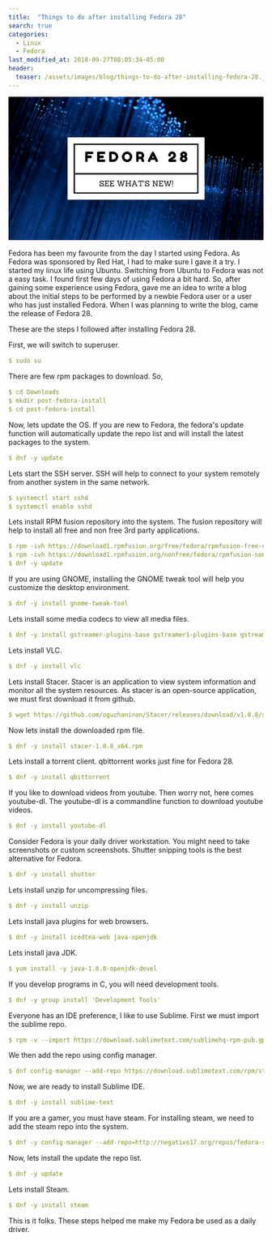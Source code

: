 ```yaml
---
title:  "Things to do after installing Fedora 28"
search: true
categories: 
  - Linux
  - Fedora
last_modified_at: 2018-09-27T08:05:34-05:00
header:
  teaser: /assets/images/blog/things-to-do-after-installing-fedora-28.jpeg
---
```


![Fedora 28](/assets/images/blog/things-to-do-after-installing-fedora-28.jpeg)

Fedora has been my favourite from the day I started using Fedora. As Fedora was sponsored by Red Hat, I had to make sure I gave it a try. I started my linux life using Ubuntu. Switching from Ubuntu to Fedora was not a easy task. I found first few days of using Fedora a bit hard. So, after gaining some experience using Fedora, gave me an idea to write a blog about the initial steps to be performed by a newbie Fedora user or a user who has just installed Fedora. When I was planning to write the blog, came the release of Fedora 28.

These are the steps I followed after installing Fedora 28.

First, we will switch to superuser.

```yaml
$ sudo su
```
There are few rpm packages to download. So,

```yaml
$ cd Downloads 
$ mkdir post-fedora-install
$ cd post-fedora-install
```
Now, lets update the OS. If you are new to Fedora, the fedora's update function will automatically update the repo list and will install the latest packages to the system.

```yaml
$ dnf -y update
```

Lets start the SSH server. SSH will help to connect to your system remotely from another system in the same network.

```yaml
$ systemctl start sshd 
$ systemctl enable sshd
```

Lets install RPM fusion repository into the system. The fusion repository will help to install all free and non free 3rd party applications.

```yaml
$ rpm -ivh https://download1.rpmfusion.org/free/fedora/rpmfusion-free-release-28.noarch.rpm 
$ rpm -ivh https://download1.rpmfusion.org/nonfree/fedora/rpmfusion-nonfree-release-28.noarch.rpm 
$ dnf -y update
```

If you are using GNOME, installing the GNOME tweak tool will help you customize the desktop environment.

```yaml
$ dnf -y install gnome-tweak-tool
```

Lets install some media codecs to view all media files.

```yaml
$ dnf -y install gstreamer-plugins-base gstreamer1-plugins-base gstreamer-plugins-bad gstreamer-plugins-ugly gstreamer1-plugins-ugly gstreamer-plugins-good-extras gstreamer1-plugins-good-extras gstreamer1-plugins-bad-freeworld ffmpeg gstreamer-ffmpeg

```

Lets install VLC.

```yaml
$ dnf -y install vlc
```

Lets install Stacer. Stacer is an application to view system information and monitor all the system resources. As stacer is an open-source application, we must first download it from github.

```yaml
$ wget https://github.com/oguzhaninan/Stacer/releases/download/v1.0.8/stacer-1.0.8_x64.rpm
```

Now lets install the downloaded rpm file.

```yaml
$ dnf -y install stacer-1.0.8_x64.rpm
```

Lets install a torrent client. qbittorrent works just fine for Fedora 28.

```yaml
$ dnf -y install qbittorrent
```

If you like to download videos from youtube. Then worry not, here comes youtube-dl. The youtube-dl is a commandline function to download youtube videos.

```yaml
$ dnf -y install youtube-dl
```

Consider Fedora is your daily driver workstation. You might need to take screenshots or custom screenshots. Shutter snipping tools is the best alternative for Fedora.

```yaml
$ dnf -y install shutter
```

Lets install unzip for uncompressing files.

```yaml
$ dnf -y install unzip
```

Lets install java plugins for web browsers.

```yaml
$ dnf -y install icedtea-web java-openjdk
```

Lets install java JDK.

```yaml
$ yum install -y java-1.8.0-openjdk-devel
```

If you develop programs in C, you will need development tools.

```yaml
$ dnf -y group install 'Development Tools'
```

Everyone has an IDE preference, I like to use Sublime. First we must import the sublime repo.

```yaml
$ rpm -v --import https://download.sublimetext.com/sublimehq-rpm-pub.gpg
```

We then add the repo using config manager.

```yaml
$ dnf config-manager --add-repo https://download.sublimetext.com/rpm/stable/x86_64/sublime-text.repo
```

Now, we are ready to install Sublime IDE.

```yaml
$ dnf -y install sublime-text
```

If you are a gamer, you must have steam. For installing steam, we need to add the steam repo into the system.

```yaml
$ dnf -y config-manager --add-repo=http://negativo17.org/repos/fedora-steam.repo
```

Now, lets install the update the repo list.

```yaml
$ dnf -y update
```

Lets install Steam.

```yaml
$ dnf -y install steam
```

This is it folks. These steps helped me make my Fedora be used as a daily driver.